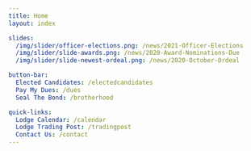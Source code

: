 ```yaml
---
title: Home
layout: index

slides:
  /img/slider/officer-elections.png: /news/2021-Officer-Elections
  /img/slider/slide-awards.png: /news/2020-Award-Nominations-Due
  /img/slider/slide-newest-ordeal.png: /news/2020-October-Ordeal

button-bar:
  Elected Candidates: /electedcandidates
  Pay My Dues: /dues
  Seal The Bond: /brotherhood

quick-links:
  Lodge Calendar: /calendar
  Lodge Trading Post: /tradingpost
  Contact Us: /contact
---
```

